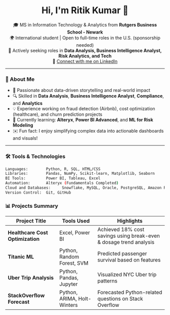 <h1 align="center">Hi, I'm Ritik Kumar 👋</h1>

<p align="center">
🎓 MS in Information Technology & Analytics from <strong>Rutgers Business School - Newark</strong><br>
🌍 International student | Open to full-time roles in the U.S. (sponsorship needed)<br>
💼 Actively seeking roles in <strong>Data Analysis, Business Intelligence Analyst, Risk Analytics, and Tech</strong><br>
🔗 <a href="https://www.linkedin.com/in/ritik-kumar-b9999b221" target="_blank">Connect with me on LinkedIn</a>
</p>

---

### 🚀 About Me

- 🧠 Passionate about data-driven storytelling and real-world impact
- 🔍 Skilled in **Data Analysis**, **Business Intelligence Analyst**, **Compliance**, and **Analytics**
- 💡 Experience working on fraud detection (Airbnb), cost optimization (healthcare), and churn prediction projects
- 🌱 Currently learning: **Alteryx**, **Power BI Advanced**, and **ML for Risk Modeling**
- ✉️ Fun fact: I enjoy simplifying complex data into actionable dashboards and visuals!

---

### 🛠️ Tools & Technologies

```bash
Languages:        Python, R, SQL, HTML/CSS
Libraries:        Pandas, NumPy, Scikit-learn, Matplotlib, Seaborn
BI Tools:         Power BI, Tableau, Excel
Automation:       Alteryx (Fundamentals Completed)
Cloud and Databases:     Snowflake, MySQL, Oracle, PostgreSQL, Amazon Redshift
Version Control:  Git, GitHub
```

### 📊 Projects Summary

| Project Title                     | Tools Used                               | Highlights                                      |
|----------------------------------|------------------------------------------|-------------------------------------------------|
| **Healthcare Cost Optimization** | Excel, Power BI                          | Achieved 18% cost savings using break-even & dosage trend analysis |
| **Titanic ML**                   | Python, Random Forest, SVM               | Predicted passenger survival based on features  |
| **Uber Trip Analysis**           | Python, Pandas, Jupyter                  | Visualized NYC Uber trip patterns               |
| **StackOverflow Forecast**       | Python, ARIMA, Holt-Winters              | Forecasted Python-related questions on Stack Overflow |
